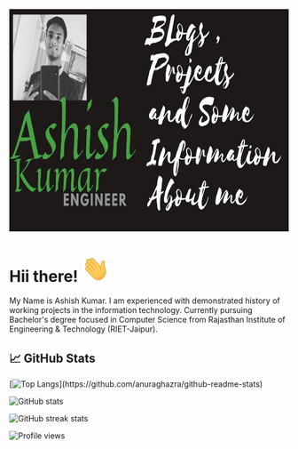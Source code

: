  <img src="https://github.com/jokker99/jokker99/blob/master/Assets/ye.jpg" width="120%" height="400px">

# Hii there!  <img src="https://github.com/jokker99/jokker99/blob/master/Assets/wave.gif" width="50px">
My Name is Ashish Kumar. I am experienced with demonstrated history of working projects in the information technology.
Currently pursuing Bachelor's degree focused in Computer Science from Rajasthan Institute of Engineering & Technology (RIET-Jaipur). 
<!--
**jokker99/jokker99** is a ✨ _special_ ✨ repository because its `README.md` (this file) appears on your GitHub profile.

Here are some ideas to get you started:

- 🔭 I’m currently working on ...
- 🌱 I’m currently learning ...
- 👯 I’m looking to collaborate on ...
- 🤔 I’m looking for help with ...
- 💬 Ask me about ...
- 📫 How to reach me: ...
- 😄 Pronouns: ...
- ⚡ Fun fact: ...
-->


## &#x1f4c8; GitHub Stats

[![Top Langs](https://github-readme-stats.vercel.app/api/top-langs/?username=jokker99&theme=tokyonight")](https://github.com/anuraghazra/github-readme-stats)

![GitHub stats](https://github-readme-stats.vercel.app/api?username=jokker99&show_icons=true&theme=tokyonight")  

![GitHub streak stats](https://github-readme-streak-stats.herokuapp.com/?user=jokker99&theme=tokyonight")  


![Profile views](https://gpvc.arturio.dev/jokker99)  










